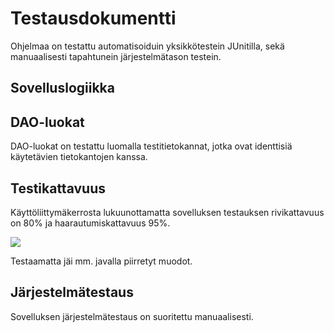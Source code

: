 # Testausdokumentti
Ohjelmaa on testattu automatisoiduin yksikkötestein JUnitilla, sekä manuaalisesti tapahtunein järjestelmätason testein.

## Sovelluslogiikka

## DAO-luokat
DAO-luokat on testattu luomalla testitietokannat, jotka ovat identtisiä käytetävien tietokantojen kanssa.

## Testikattavuus
Käyttöliittymäkerrosta lukuunottamatta sovelluksen testauksen rivikattavuus on 80% ja haarautumiskattavuus 95%.

![](https://github.com/vilsuo/ot-harjoitustyo/tree/master/dokumentointi/kuvat/testikattavuus.png)

Testaamatta jäi mm. javalla piirretyt muodot.

## Järjestelmätestaus
Sovelluksen järjestelmätestaus on suoritettu manuaalisesti.

